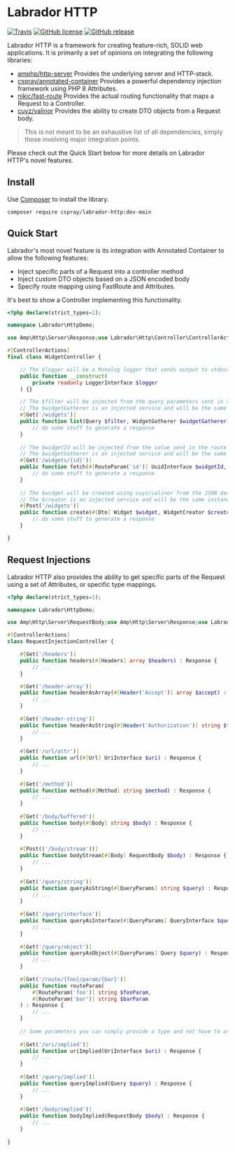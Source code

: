 # Labrador HTTP

[![Travis](https://img.shields.io/travis/labrador-kennel/http.svg?style=flat-square)](https://travis-ci.org/labrador-kennel/http)
[![GitHub license](https://img.shields.io/github/license/labrador-kennel/http.svg?style=flat-square)](http://opensource.org/licenses/MIT)
[![GitHub release](https://img.shields.io/github/release/labrador-kennel/http.svg?style=flat-square)](https://github.com/labrador-kennel/http/releases/latest)

Labrador HTTP is a framework for creating feature-rich, SOLID web applications. It is primarily a set of opinions on integrating the following libraries:

- [amphp/http-server](https://github.com/amphp/http-server) Provides the underlying server and HTTP-stack.
- [cspray/annotated-container](https://github.com/cspray/annotated-container) Provides a powerful dependency injection framework using PHP 8 Attributes.
- [nikic/fast-route](https://github.com/nikic/fast-route) Provides the actual routing functionality that maps a Request to a Controller.
- [cuyz/valinor](https://github.com/cuzy/valinor) Provides the ability to create DTO objects from a Request body.

> This is not meant to be an exhaustive list of all dependencies, simply those involving major integration points.

Please check out the Quick Start below for more details on Labrador HTTP's novel features.

## Install

Use [Composer](https://getcomposer.org) to install the library.

```
composer require cspray/labrador-http:dev-main
```

## Quick Start

Labrador's most novel feature is its integration with Annotated Container to allow the following features:

- Inject specific parts of a Request into a controller method
- Inject custom DTO objects based on a JSON encoded body
- Specify route mapping using FastRoute and Attributes.

It's best to show a Controller implementing this functionality.

```php
<?php declare(strict_types=1);

namespace Labrador\HttpDemo;

use Amp\Http\Server\Response;use Labrador\Http\Controller\ControllerActions;use Labrador\Http\Controller\Dto\Dto;use Labrador\Http\Controller\Dto\RouteParam;use Labrador\Http\Controller\Get;use Labrador\Http\Controller\Post;use League\Uri\Components\Query;use Psr\Log\LoggerInterface;use Ramsey\Uuid\UuidInterface;

#[ControllerActions]
final class WidgetController {

    // The $logger will be a Monolog logger that sends output to stdout using amphp/log
    public function __construct(
        private readonly LoggerInterface $logger
    ) {}

    // The $filter will be injected from the query parameters sent in the request
    // The $widgetGatherer is an injected service and will be the same instance, unlike $filter
    #[Get('/widgets')]
    public function list(Query $filter, WidgetGatherer $widgetGatherer) : Response {
        // do some stuff to generate a response 
    }
    
    // The $widgetId will be injected from the value sent in the route
    // The $widgetGatherer is an injected service and will be the same instance, unlike $widgetId
    #[Get('/widgets/{id}')]
    public function fetch(#[RouteParam('id')] UuidInterface $widgetId, WidgetGatherer $widgetGatherer) : Response {
        // do some stuff to generate a response 
    }
    
    // The $widget will be created using cuyz/valinor from the JSON decoded Request body
    // The $creator is an injected service and will be the same instance, unlike $widget
    #[Post('/widgets')]
    public function create(#[Dto] Widget $widget, WidgetCreator $creator) : Response {
        // do some stuff to generate a response 
    }

}
```

## Request Injections

Labrador HTTP also provides the ability to get specific parts of the Request using a set of Attributes, or specific type mappings.

```php
<?php declare(strict_types=1);

namespace Labrador\HttpDemo;

use Amp\Http\Server\RequestBody;use Amp\Http\Server\Response;use Labrador\Http\Controller\ControllerActions;use Labrador\Http\Controller\Dto\Body;use Labrador\Http\Controller\Dto\Header;use Labrador\Http\Controller\Dto\Headers;use Labrador\Http\Controller\Dto\Method;use Labrador\Http\Controller\Dto\QueryParams;use Labrador\Http\Controller\Dto\RouteParam;use Labrador\Http\Controller\Dto\Url;use Labrador\Http\Controller\Get;use Labrador\Http\Controller\Post;use League\Uri\Components\Query;use League\Uri\Contracts\QueryInterface;use Psr\Http\Message\UriInterface;

#[ControllerActions]
class RequestInjectionController {

    #[Get('/headers')]
    public function headers(#[Headers] array $headers) : Response {
        // ...  
    }

    #[Get('/header-array')]
    public function headerAsArray(#[Header('Accept')] array $accept) : Response {
        // ... 
    }
    
    #[Get('/header-string')]
    public function headerAsString(#[Header('Authorization')] string $token) : Response {
        // ... 
    }
    
    #[Get('/url/attr')]
    public function url(#[Url] UriInterface $uri) : Response {
        // ...
    }
    
    #[Get('/method')]
    public function method(#[Method] string $method) : Response {
        // ...
    }
    
    #[Get('/body/buffered')]
    public function body(#[Body] string $body) : Response {
        // ... 
    }
    
    #[Post(('/body/stream'))]
    public function bodyStream(#[Body] RequestBody $body) : Response {
        // ...
    }
    
    #[Get('/query/string')]
    public function queryAsString(#[QueryParams] string $query) : Response {
        // ...
    }
    
    #[Get('/query/interface')]
    public function queryAsInterface(#[QueryParams] QueryInterface $query) : Response {
        // ...
    }
    
    #[Get('/query/object')]
    public function queryAsObject(#[QueryParams] Query $query) : Response {
        // ...
    }
    
    #[Get('/route/{foo}/param/{bar}')]
    public function routeParam(
        #[RouteParam('foo')] string $fooParam,
        #[RouteParam('bar')] string $barParam
    ) : Response {
        // ... 
    }
    
    // Some parameters you can simply provide a type and not have to attribute it
    
    #[Get('/uri/implied')]
    public function uriImplied(UriInterface $uri) : Response {
        // ...
    }
    
    #[Get('/query/implied')]
    public function queryImplied(Query $query) : Response {
        // ...
    }
    
    #[Get('/body/implied')]
    public function bodyImplied(RequestBody $body) : Response {
        // ...
    }
    
}
```
